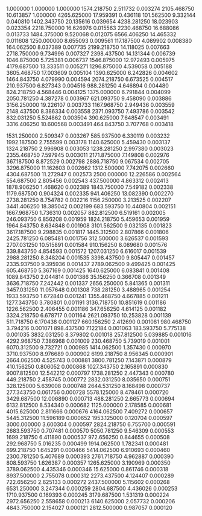 1.000000	1.000000	1.000000
1574.218750	2.511732	0.003274
2105.468750	10.613857	1.000000
4265.625000	17.959391	0.436118
101.562500	9.332144	0.040810
1402.343750	20.135616	0.039654
4238.281250	18.023903	0.023354
2218.750000	16.626976	0.015563
2230.468750	16.688086	0.013733
1484.375000	9.520068	0.012075
6566.406250	14.465332	0.011608
1250.000000	8.655093	0.009561
117.187500	4.089902	0.008380
164.062500	8.037389	0.007735
2199.218750	14.118025	0.007663
2718.750000	9.734996	0.007327
2398.437500	14.131344	0.006739
1046.875000	5.725381	0.006737
1546.875000	12.972493	0.005975
4179.687500	13.333511	0.005271
1296.875000	4.539058	0.005188
3605.468750	17.003609	0.005104
1390.625000	6.242826	0.004602
1464.843750	4.079990	0.004594
2074.218750	6.673525	0.004517
210.937500	6.827343	0.004516
988.281250	4.646894	0.004480
824.218750	4.568446	0.004125
1375.000000	6.791844	0.004099
2050.781250	4.387278	0.003967
621.093750	9.458090	0.003886
3156.250000	19.226107	0.003733
1167.968750	2.949436	0.003559
2148.437500	8.386334	0.003558
2371.093750	7.493786	0.003542
832.031250	5.524862	0.003504
390.625000	7.648547	0.003491
3316.406250	10.600568	0.003491
464.843750	3.707768	0.003418

1531.250000	2.509347	0.003267
585.937500	6.330119	0.003232
1992.187500	2.755599	0.003178
1140.625000	5.459430	0.003137
1324.218750	2.996908	0.003053
1238.281250	2.997380	0.003023
2355.468750	7.597945	0.003011
2171.875000	7.149808	0.002976
367.187500	8.872529	0.002798
2886.718750	9.067534	0.002705
3296.875000	11.162603	0.002662
1312.500000	7.742075	0.002660
4304.687500	11.272947	0.002573
2500.000000	12.226586	0.002564
554.687500	2.805456	0.002543
437.500000	4.863312	0.002413
1878.906250	1.468620	0.002389
1843.750000	7.549182	0.002338
1179.687500	0.904324	0.002335
941.406250	13.082390	0.002270
2738.281250	8.754782	0.002216
1156.250000	3.213525	0.002207
3441.406250	18.385042	0.002199
683.593750	10.440804	0.002151
1667.968750	1.736310	0.002057
882.812500	6.519161	0.002005
246.093750	6.856208	0.001959
1824.218750	5.459653	0.001959
1964.843750	8.634848	0.001908
3101.562500	9.032135	0.001823
3617.187500	9.298835	0.001817
1445.312500	2.807866	0.001806
2425.781250	6.085481	0.001756
312.500000	3.626537	0.001593
2707.031250	10.515891	0.001584
910.156250	8.089680	0.001576
339.843750	4.854593	0.001572
1207.031250	6.616017	0.001539
2988.281250	8.348204	0.001535
3398.437500	9.805447	0.001457
2335.937500	9.395936	0.001437
2789.062500	9.499425	0.001425
605.468750	5.367169	0.001425
1640.625000	6.083841	0.001408
1089.843750	2.044814	0.001386
35.156250	0.366708	0.001349
3636.718750	7.242442	0.001337
2656.250000	5.841365	0.001311
3457.031250	11.057648	0.001308
738.281250	3.488965	0.001254
1933.593750	1.672840	0.001241
1355.468750	4.667885	0.001211
1277.343750	3.780801	0.001191
3136.718750	10.851619	0.001186
1226.562500	2.406455	0.001186
347.656250	4.614125	0.001182
3324.218750	6.678717	0.001164
2621.093750	10.253828	0.001139
511.718750	6.170438	0.001127
660.156250	2.412690	0.001081
980.468750	3.794216	0.001071
898.437500	7.122184	0.001063
183.593750	5.775138	0.001035
3832.031250	8.379802	0.001018
257.812500	5.039885	0.001016
4292.968750	7.386968	0.001009
230.468750	5.739019	0.001001
6070.312500	9.732721	0.000985
1414.062500	1.357430	0.000970
3710.937500	8.976689	0.000902
6199.218750	8.956345	0.000901
2664.062500	4.525743	0.000881
3800.781250	7.143871	0.000879
410.156250	0.806052	0.000868
1027.343750	2.165891	0.000830
9007.812500	12.542212	0.000797
1738.281250	2.447343	0.000780
449.218750	2.458745	0.000772
2832.031250	8.035650	0.000751
328.125000	5.639008	0.000748
2644.531250	8.168498	0.000737
277.343750	0.061756	0.000728
5578.125000	8.478461	0.000720
3429.687500	12.006890	0.000713
488.281250	2.665773	0.000694
6132.812500	8.534340	0.000682
1125.000000	2.178585	0.000681
4015.625000	2.811666	0.000676
4164.062500	7.409272	0.000657
5445.312500	11.596189	0.000652
1953.125000	0.120704	0.000597
3000.000000	3.600304	0.000597
2824.218750	6.755700	0.000591
2683.593750	0.707481	0.000570
5050.781250	9.546309	0.000553
1699.218750	6.411890	0.000537
972.656250	0.844655	0.000508
292.968750	5.016235	0.000499
1914.062500	1.782341	0.000481
699.218750	1.645291	0.000466
5414.062500	6.910693	0.000460
2300.781250	5.407689	0.000393
2761.718750	4.962887	0.000390
808.593750	1.626387	0.000357
1265.625000	3.190969	0.000350
3789.062500	4.435346	0.000346
15.625000	0.861746	0.000318
8937.500000	2.755078	0.000312
2273.437500	4.124407	0.000289
722.656250	2.625133	0.000272
2437.500000	5.115602	0.000268
6531.250000	3.247344	0.000259
2804.687500	4.436026	0.000253
1710.937500	0.169393	0.000245
3179.687500	1.531319	0.000224
2972.656250	2.558658	0.000213
6140.625000	2.057732	0.000206
4843.750000	2.154027	0.000121
2812.500000	0.987057	0.000120
